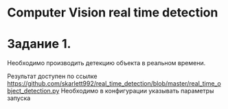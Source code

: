 # Computer Vision real time detection

# Задание 1.

Необходимо производить детекцию объекта в реальном времени.

Результат доступен по ссылке https://github.com/skarlett992/real_time_detection/blob/master/real_time_object_detection.py
Необходимо в конфигурации указывать параметры запуска
